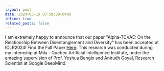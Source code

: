```yaml
---
layout: post
date: 2024-05-19 07:59:00-0400
inline: true
related_posts: false
---
```


I am extremely happy to announce that our paper "Alpha-TCVAE: On the Relationship Between Disentanglement and Diversity" has been accepted at ICLR2024! Find the Full Paper [Here](https://openreview.net/forum?id=ptXo0epLQo). This research was conducted during my internship at Mila - Quebec Artificial Intelligence Institute, under the amazing supervision of Prof. Yoshua Bengio and Anirudh Goyal, Research Scientist at Google DeepMind.
